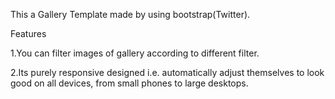 This a Gallery Template made by using bootstrap(Twitter).

Features

1.You can filter images of gallery according to different filter.

2.Its purely responsive designed i.e. automatically adjust themselves to look good on all devices, from small phones to large desktops.

